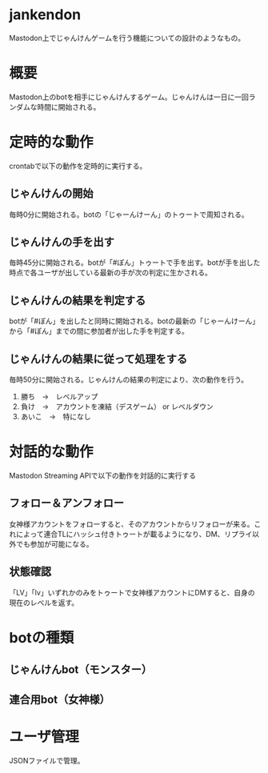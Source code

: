 # jankendon
Mastodon上でじゃんけんゲームを行う機能についての設計のようなもの。
# 概要
Mastodon上のbotを相手にじゃんけんするゲーム。じゃんけんは一日に一回ランダムな時間に開始される。
# 定時的な動作
crontabで以下の動作を定時的に実行する。
## じゃんけんの開始
毎時0分に開始される。botの「じゃーんけーん」のトゥートで周知される。
## じゃんけんの手を出す
毎時45分に開始される。botが「#ぽん」トゥートで手を出す。botが手を出した時点で各ユーザが出している最新の手が次の判定に生かされる。
## じゃんけんの結果を判定する
botが「#ぽん」を出したと同時に開始される。botの最新の「じゃーんけーん」から「#ぽん」までの間に参加者が出した手を判定する。
## じゃんけんの結果に従って処理をする
毎時50分に開始される。じゃんけんの結果の判定により、次の動作を行う。
1. 勝ち　→　レベルアップ
2. 負け　→　アカウントを凍結（デスゲーム） or レベルダウン
3. あいこ　→　特になし
# 対話的な動作
Mastodon Streaming APIで以下の動作を対話的に実行する
## フォロー＆アンフォロー
女神様アカウントをフォローすると、そのアカウントからリフォローが来る。これによって連合TLにハッシュ付きトゥートが載るようになり、DM、リプライ以外でも参加が可能になる。
## 状態確認
「LV」「lv」いずれかのみをトゥートで女神様アカウントにDMすると、自身の現在のレベルを返す。
# botの種類
## じゃんけんbot（モンスター）
## 連合用bot（女神様）
# ユーザ管理
JSONファイルで管理。